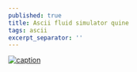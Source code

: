 ```yaml
---
published: true
title: Ascii fluid simulator quine
tags: ascii
excerpt_separator: ''
---
```

[![caption](https://img.youtube.com/vi/QMYfkOtYYlg/0.jpg)](https://www.youtube.com/watch?v=QMYfkOtYYlg)
